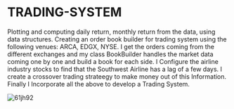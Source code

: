 # TRADING-SYSTEM

Plotting and computing daily return, monthly return from the data, using data structures.
Creating an order book builder for  trading system using the following venues: ARCA, EDGX, NYSE.
I get the orders coming from the different exchanges and my class BookBuilder  handles the market data coming one by one and build a book for each side. 
I Configure	the	airline	industry stocks to find that the Southwest Airline has a lag of a few days.
I create a crossover trading strateegy to make money out of this Information.
Finally I Incorporate all the above to develop a Trading System.

![61jh92](https://user-images.githubusercontent.com/63490333/149705569-cbd548d1-cfb8-432f-aaec-03714e540866.gif)

